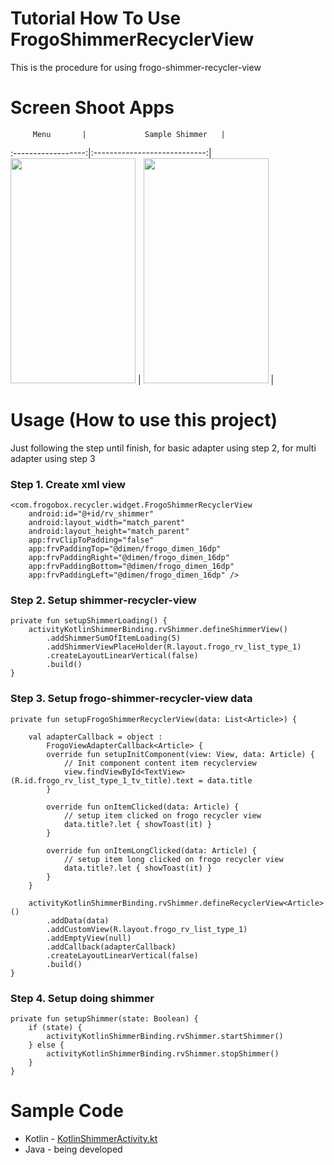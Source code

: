 # Tutorial How To Use FrogoShimmerRecyclerView
This is the procedure for using frogo-shimmer-recycler-view

# Screen Shoot Apps

         Menu       |             Sample Shimmer   |
:------------------:|:----------------------------:|
<span align="center"><img width="200px" height="360px" src="https://raw.githubusercontent.com/amirisback/frogo-recycler-view/master/docs/image/ss_main.png"></span> | <span align="center"><img width="200px" height="360px" src="https://raw.githubusercontent.com/amirisback/frogo-recycler-view/master/docs/image/sample_shimmer.gif"></span> |

# Usage (How to use this project)
Just following the step until finish, for basic adapter using step 2, for multi adapter using step 3
    
### Step 1. Create xml view
    
    <com.frogobox.recycler.widget.FrogoShimmerRecyclerView
        android:id="@+id/rv_shimmer"
        android:layout_width="match_parent"
        android:layout_height="match_parent"
        app:frvClipToPadding="false"
        app:frvPaddingTop="@dimen/frogo_dimen_16dp"
        app:frvPaddingRight="@dimen/frogo_dimen_16dp"
        app:frvPaddingBottom="@dimen/frogo_dimen_16dp"
        app:frvPaddingLeft="@dimen/frogo_dimen_16dp" />
    	 	
### Step 2. Setup shimmer-recycler-view

    private fun setupShimmerLoading() {
        activityKotlinShimmerBinding.rvShimmer.defineShimmerView()
            .addShimmerSumOfItemLoading(5)
            .addShimmerViewPlaceHolder(R.layout.frogo_rv_list_type_1)
            .createLayoutLinearVertical(false)
            .build()
    }

### Step 3. Setup frogo-shimmer-recycler-view data

    private fun setupFrogoShimmerRecyclerView(data: List<Article>) {

        val adapterCallback = object :
            FrogoViewAdapterCallback<Article> {
            override fun setupInitComponent(view: View, data: Article) {
                // Init component content item recyclerview
                view.findViewById<TextView>(R.id.frogo_rv_list_type_1_tv_title).text = data.title
            }

            override fun onItemClicked(data: Article) {
                // setup item clicked on frogo recycler view
                data.title?.let { showToast(it) }
            }

            override fun onItemLongClicked(data: Article) {
                // setup item long clicked on frogo recycler view
                data.title?.let { showToast(it) }
            }
        }

        activityKotlinShimmerBinding.rvShimmer.defineRecyclerView<Article>()
            .addData(data)
            .addCustomView(R.layout.frogo_rv_list_type_1)
            .addEmptyView(null)
            .addCallback(adapterCallback)
            .createLayoutLinearVertical(false)
            .build()
    }
    
### Step 4. Setup doing shimmer 

    private fun setupShimmer(state: Boolean) {
        if (state) {
            activityKotlinShimmerBinding.rvShimmer.startShimmer()
        } else {
            activityKotlinShimmerBinding.rvShimmer.stopShimmer()
        }
    }

# Sample Code
- Kotlin - [KotlinShimmerActivity.kt](https://github.com/amirisback/frogo-recycler-view/blob/master/app/src/main/java/com/frogobox/recycler/kotlinsample/KotlinShimmerActivity.kt)
- Java - being developed